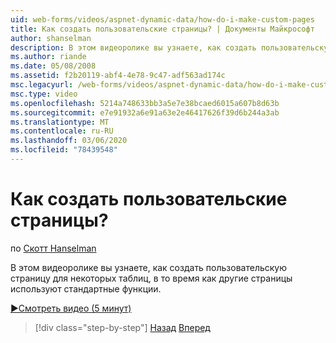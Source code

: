 ```yaml
---
uid: web-forms/videos/aspnet-dynamic-data/how-do-i-make-custom-pages
title: Как создать пользовательские страницы? | Документы Майкрософт
author: shanselman
description: В этом видеоролике вы узнаете, как создать пользовательскую страницу для некоторых таблиц, в то время как другие страницы используют стандартные функции.
ms.author: riande
ms.date: 05/08/2008
ms.assetid: f2b20119-abf4-4e78-9c47-adf563ad174c
msc.legacyurl: /web-forms/videos/aspnet-dynamic-data/how-do-i-make-custom-pages
msc.type: video
ms.openlocfilehash: 5214a748633bb3a5e7e38bcaed6015a607b8d63b
ms.sourcegitcommit: e7e91932a6e91a63e2e46417626f39d6b244a3ab
ms.translationtype: MT
ms.contentlocale: ru-RU
ms.lasthandoff: 03/06/2020
ms.locfileid: "78439548"
---
```

# <a name="how-do-i-make-custom-pages"></a>Как создать пользовательские страницы?

по [Скотт Hanselman](https://github.com/shanselman)

В этом видеоролике вы узнаете, как создать пользовательскую страницу для некоторых таблиц, в то время как другие страницы используют стандартные функции.

[&#9654;Смотреть видео (5 минут)](https://channel9.msdn.com/Blogs/ASP-NET-Site-Videos/how-do-i-make-custom-pages)

> [!div class="step-by-step"]
> [Назад](how-do-i-handle-business-logic-exceptions.md)
> [Вперед](how-do-i-display-unknown-datatypes.md)

